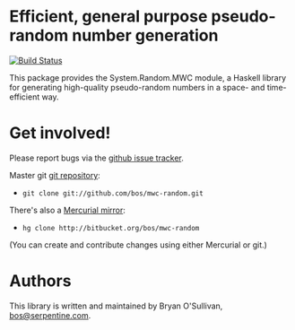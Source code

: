 # Efficient, general purpose pseudo-random number generation
[![Build
Status](https://github.com/haskell/mwc-random/workflows/Haskell-CI/badge.svg)](https://github.com/haskell/mwc-random/actions)

This package provides the System.Random.MWC module, a Haskell library
for generating high-quality pseudo-random numbers in a space- and
time-efficient way.


# Get involved!

Please report bugs via the
[github issue tracker](http://github.com/bos/mwc-random).

Master git [git repository](http://github.com/bos/mwc-random):

* `git clone git://github.com/bos/mwc-random.git`

There's also a [Mercurial mirror](http://bitbucket.org/bos/mwc-random):

* `hg clone http://bitbucket.org/bos/mwc-random`

(You can create and contribute changes using either Mercurial or git.)


# Authors

This library is written and maintained by Bryan O'Sullivan,
<bos@serpentine.com>.
